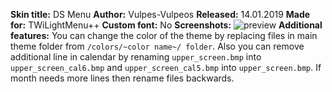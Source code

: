 **Skin title:** DS Menu
**Author:** Vulpes-Vulpeos
**Released:** 14.01.2019
**Made for:** TWiLightMenu++
**Custom font:** No
**Screenshots:**
![preview](https://github.com/DS-Homebrew/twlmenu-extras/raw/master/_nds/TWiLightMenu/akmenu/themes/Ds%20Menu/Preview.jpg)
**Additional features:**
You can change the color of the theme by replacing files in main theme folder from `/colors/~color name~/ folder`.
Also you can remove additional line in calendar by renaming `upper_screen.bmp` into `upper_screen_cal6.bmp` and `upper_screen_cal5.bmp` into `upper_screen.bmp`. If month needs more lines then rename files backwards.